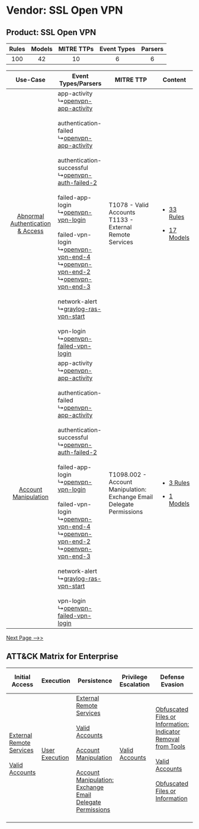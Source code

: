 Vendor: SSL Open VPN
====================
Product: SSL Open VPN
---------------------
| Rules | Models | MITRE TTPs | Event Types | Parsers |
|:-----:|:------:|:----------:|:-----------:|:-------:|
|  100  |   42   |     10     |      6      |    6    |

|    Use-Case    | Event Types/Parsers    | MITRE TTP    | Content    |
|:----:| ---- | ---- | ---- |
| [Abnormal Authentication & Access](../../../UseCases/uc_abnormal_authentication_&_access.md) |  app-activity<br> ↳[openvpn-app-activity](Ps/pC_openvpnappactivity.md)<br><br> authentication-failed<br> ↳[openvpn-app-activity](Ps/pC_openvpnappactivity.md)<br><br> authentication-successful<br> ↳[openvpn-auth-failed-2](Ps/pC_openvpnauthfailed2.md)<br><br> failed-app-login<br> ↳[openvpn-vpn-login](Ps/pC_openvpnvpnlogin.md)<br><br> failed-vpn-login<br> ↳[openvpn-vpn-end-4](Ps/pC_openvpnvpnend4.md)<br> ↳[openvpn-vpn-end-2](Ps/pC_openvpnvpnend2.md)<br> ↳[openvpn-vpn-end-3](Ps/pC_openvpnvpnend3.md)<br><br> network-alert<br> ↳[graylog-ras-vpn-start](Ps/pC_graylograsvpnstart.md)<br><br> vpn-login<br> ↳[openvpn-failed-vpn-login](Ps/pC_openvpnfailedvpnlogin.md)<br> | T1078 - Valid Accounts<br>T1133 - External Remote Services<br>    | [<ul><li>33 Rules</li></ul><ul><li>17 Models</li></ul>](RM/r_m_ssl_open_vpn_ssl_open_vpn_Abnormal_Authentication_&_Access.md) |
|    [Account Manipulation](../../../UseCases/uc_account_manipulation.md)    |  app-activity<br> ↳[openvpn-app-activity](Ps/pC_openvpnappactivity.md)<br><br> authentication-failed<br> ↳[openvpn-app-activity](Ps/pC_openvpnappactivity.md)<br><br> authentication-successful<br> ↳[openvpn-auth-failed-2](Ps/pC_openvpnauthfailed2.md)<br><br> failed-app-login<br> ↳[openvpn-vpn-login](Ps/pC_openvpnvpnlogin.md)<br><br> failed-vpn-login<br> ↳[openvpn-vpn-end-4](Ps/pC_openvpnvpnend4.md)<br> ↳[openvpn-vpn-end-2](Ps/pC_openvpnvpnend2.md)<br> ↳[openvpn-vpn-end-3](Ps/pC_openvpnvpnend3.md)<br><br> network-alert<br> ↳[graylog-ras-vpn-start](Ps/pC_graylograsvpnstart.md)<br><br> vpn-login<br> ↳[openvpn-failed-vpn-login](Ps/pC_openvpnfailedvpnlogin.md)<br> | T1098.002 - Account Manipulation: Exchange Email Delegate Permissions<br> | [<ul><li>3 Rules</li></ul><ul><li>1 Models</li></ul>](RM/r_m_ssl_open_vpn_ssl_open_vpn_Account_Manipulation.md)    |
[Next Page -->>](2_ds_ssl_open_vpn_ssl_open_vpn.md)

ATT&CK Matrix for Enterprise
----------------------------
| Initial Access                                                                                                                                   | Execution                                                           | Persistence                                                                                                                                                                                                                                                                                                                                 | Privilege Escalation                                                | Defense Evasion                                                                                                                                                                                                                                                               | Credential Access | Discovery | Lateral Movement | Collection                                                                                                                                                            | Command and Control                                                                                                                                                                                                      | Exfiltration                                                                                                                                                           | Impact |
| ------------------------------------------------------------------------------------------------------------------------------------------------ | ------------------------------------------------------------------- | ------------------------------------------------------------------------------------------------------------------------------------------------------------------------------------------------------------------------------------------------------------------------------------------------------------------------------------------- | ------------------------------------------------------------------- | ----------------------------------------------------------------------------------------------------------------------------------------------------------------------------------------------------------------------------------------------------------------------------- | ----------------- | --------- | ---------------- | --------------------------------------------------------------------------------------------------------------------------------------------------------------------- | ------------------------------------------------------------------------------------------------------------------------------------------------------------------------------------------------------------------------ | ---------------------------------------------------------------------------------------------------------------------------------------------------------------------- | ------ |
| [External Remote Services](https://attack.mitre.org/techniques/T1133)<br><br>[Valid Accounts](https://attack.mitre.org/techniques/T1078)<br><br> | [User Execution](https://attack.mitre.org/techniques/T1204)<br><br> | [External Remote Services](https://attack.mitre.org/techniques/T1133)<br><br>[Valid Accounts](https://attack.mitre.org/techniques/T1078)<br><br>[Account Manipulation](https://attack.mitre.org/techniques/T1098)<br><br>[Account Manipulation: Exchange Email Delegate Permissions](https://attack.mitre.org/techniques/T1098/002)<br><br> | [Valid Accounts](https://attack.mitre.org/techniques/T1078)<br><br> | [Obfuscated Files or Information: Indicator Removal from Tools](https://attack.mitre.org/techniques/T1027/005)<br><br>[Valid Accounts](https://attack.mitre.org/techniques/T1078)<br><br>[Obfuscated Files or Information](https://attack.mitre.org/techniques/T1027)<br><br> |                   |           |                  | [Email Collection](https://attack.mitre.org/techniques/T1114)<br><br>[Email Collection: Email Forwarding Rule](https://attack.mitre.org/techniques/T1114/003)<br><br> | [Proxy: Multi-hop Proxy](https://attack.mitre.org/techniques/T1090/003)<br><br>[Application Layer Protocol](https://attack.mitre.org/techniques/T1071)<br><br>[Proxy](https://attack.mitre.org/techniques/T1090)<br><br> | [Exfiltration Over Alternative Protocol](https://attack.mitre.org/techniques/T1048)<br><br>[Automated Exfiltration](https://attack.mitre.org/techniques/T1020)<br><br> |        |